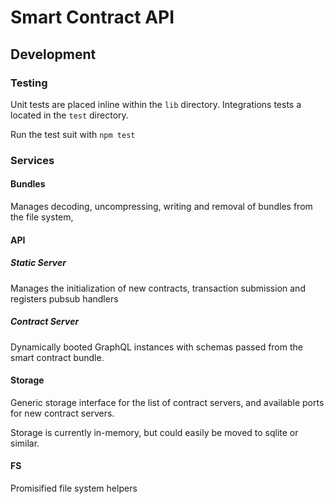 # Smart Contract API

## Development

### Testing
Unit tests are placed inline within the `lib` directory. Integrations tests a located in the `test` directory.

Run the test suit with `npm test`

### Services
#### Bundles
Manages decoding, uncompressing, writing and removal of bundles from the file system,

#### API
##### Static Server
Manages the initialization of new contracts, transaction submission and registers pubsub handlers

##### Contract Server
Dynamically booted GraphQL instances with schemas passed from the smart contract bundle.

#### Storage
Generic storage interface for the list of contract servers, and available ports for new contract servers.

Storage is currently in-memory, but could easily be moved to sqlite or similar.

#### FS
Promisified file system helpers